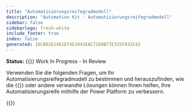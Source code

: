 ```yaml
---
title: "Automatisierungsreifegradmodell"
description: "Automation Kit - Automatisierungsreifegradmodell"
sidebar: false
sidebarlogo: fresh-white
include_footer: true
index: false
generated: 16CB02E14D1EF4E3443EAC72E0B77E325F032C42
---
```


**Status:** {{<externalImage src="https://github.githubassets.com/images/icons/emoji/unicode/1f6a7.png" size="16x16" text="Construction Icon">}} Work In Progress - In Review

Verwenden Sie die folgenden Fragen, um Ihr Automatisierungsreifegradmodell zu bestimmen und herauszufinden, wie die {{<product-name>}} oder andere verwandte Lösungen können Ihnen helfen, Ihre Automatisierungsreife mithilfe der Power Platform zu verbessern.

{{<questions name="/content/de/automation-maturity-model.json" completed="" shownavigationbuttons="false" locale="de">}}
